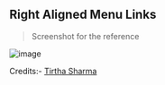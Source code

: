 ## Right Aligned Menu Links

> Screenshot for the reference

![image](https://github.com/user-attachments/assets/546f7ad2-ad1d-4e66-aa94-f8736196b588)

Credits:- [Tirtha Sharma](https://github.com/genze121 "Tirtha Sharma")
